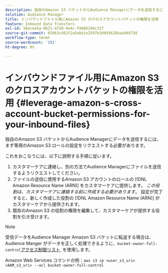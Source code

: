 ```yaml
---
description: 独自のAmazon S3 バケットからAudience Managerにデータを送信するには、まず専用のAmazon S3 ロールの設定をリクエストする必要があります。
solution: Audience Manager
title: インバウンドファイル用にAmazon S3 のクロスアカウントバケットの権限を活用
feature: Inbound Data Transfers
exl-id: 56ecea5a-0621-4720-9e4c-f9086294c31f
source-git-commit: 65963c462f2a5abb1e2597b3d943628baa9d4730
workflow-type: tm+mt
source-wordcount: '191'
ht-degree: 0%

---
```


# インバウンドファイル用にAmazon S3 のクロスアカウントバケットの権限を活用 {#leverage-amazon-s-cross-account-bucket-permissions-for-your-inbound-files}

独自のAmazon S3 バケットからAudience Managerにデータを送信するには、まず専用のAmazon S3 ロールの設定をリクエストする必要があります。

これをおこなうには、以下に説明する手順に従います。

1. カスタマーケアに連絡し、別の方法でAudience Managerにファイルを送信するようリクエストしてください。
2. ファイルの送信に使用するAmazon S3 アカウントのロールの [!DNL Amazon Resource Name (ARN)] をカスタマーケアに提供します。 _この役割は、カスタマーケアに連絡する前に作成する必要があります_。 設定が完了すると、新しく作成した役割の [!DNL Amazon Resource Name (ARN)] がカスタマーケアから提供されます。
3. 既存のAmazon S3 の役割の権限を編集して、カスタマーケアが提供する役割を引き受けます。

>[!NOTE]
>
>受信データをAudience Manager Amazon S3 バケットに転送する場合は、Audience Manger がデータを正しく処理できるように、`bucket-owner-full-control`[&#x200B; アクセス制御リスト &#x200B;](https://docs.aws.amazon.com/AmazonS3/latest/userguide/about-object-ownership.html) を使用します。
>
>Amazon Web Services コマンドの例：`aws s3 cp <user_s3_uri> <AAM_s3_uri> --acl bucket-owner-full-control`

